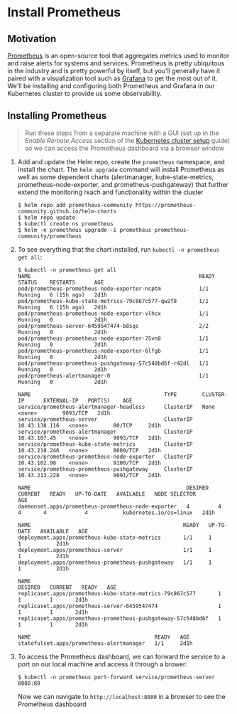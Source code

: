 # Install Prometheus

## Motivation

[Prometheus](https://prometheus.io/) is an open-source tool that aggregates metrics used to monitor and raise alerts for systems and services. Prometheus is pretty ubiquitous in the industry and is pretty powerful by itself, but you'll generally have it paired with a visualization tool such as [Grafana](https://grafana.com/) to get the most out of it. We'll be installing and configuring both Prometheus and Grafana in our Kubernetes cluster to provide us some observability.

## Installing Prometheus

> Run these steps from a separate machine with a GUI (set up in the *Enable Remote Access* section of the [Kubernetes cluster setup](./06-kubernetes-cluster.md) guide) so we can access the Prometheus dashboard via a browser window

1. Add and update the Helm repo, create the `prometheus` namespace, and install the chart. The `helm upgrade` command will install Prometheus as well as some dependent charts (alertmanager, kube-state-metrics, prometheus-node-exporter, and prometheus-pushgateway) that further extend the monitoring reach and functionality within the cluster
    ```
    $ helm repo add prometheus-community https://prometheus-community.github.io/helm-charts
    $ helm repo update
    $ kubectl create ns prometheus
    $ helm -n prometheus upgrade -i prometheus prometheus-community/prometheus
    ```
2. To see everything that the chart installed, run `kubectl -n prometheus get all`:
    ```
    $ kubectl -n prometheus get all
    NAME                                                     READY   STATUS    RESTARTS      AGE
    pod/prometheus-prometheus-node-exporter-ncptm            1/1     Running   6 (15h ago)   2d1h
    pod/prometheus-kube-state-metrics-79c867c577-qw2f8       1/1     Running   6 (15h ago)   2d1h
    pod/prometheus-prometheus-node-exporter-vlhcx            1/1     Running   0             2d1h
    pod/prometheus-server-6459547474-b8sqc                   2/2     Running   0             2d1h
    pod/prometheus-prometheus-node-exporter-75vn8            1/1     Running   0             2d1h
    pod/prometheus-prometheus-node-exporter-6lfgb            1/1     Running   0             2d1h
    pod/prometheus-prometheus-pushgateway-57c548bd6f-r42dl   1/1     Running   0             2d1h
    pod/prometheus-alertmanager-0                            1/1     Running   0             2d1h

    NAME                                          TYPE        CLUSTER-IP      EXTERNAL-IP   PORT(S)    AGE
    service/prometheus-alertmanager-headless      ClusterIP   None            <none>        9093/TCP   2d1h
    service/prometheus-server                     ClusterIP   10.43.138.116   <none>        80/TCP     2d1h
    service/prometheus-alertmanager               ClusterIP   10.43.107.45    <none>        9093/TCP   2d1h
    service/prometheus-kube-state-metrics         ClusterIP   10.43.218.246   <none>        8080/TCP   2d1h
    service/prometheus-prometheus-node-exporter   ClusterIP   10.43.102.98    <none>        9100/TCP   2d1h
    service/prometheus-prometheus-pushgateway     ClusterIP   10.43.213.228   <none>        9091/TCP   2d1h

    NAME                                                 DESIRED   CURRENT   READY   UP-TO-DATE   AVAILABLE   NODE SELECTOR            AGE
    daemonset.apps/prometheus-prometheus-node-exporter   4         4         4       4            4           kubernetes.io/os=linux   2d1h

    NAME                                                READY   UP-TO-DATE   AVAILABLE   AGE
    deployment.apps/prometheus-kube-state-metrics       1/1     1            1           2d1h
    deployment.apps/prometheus-server                   1/1     1            1           2d1h
    deployment.apps/prometheus-prometheus-pushgateway   1/1     1            1           2d1h

    NAME                                                           DESIRED   CURRENT   READY   AGE
    replicaset.apps/prometheus-kube-state-metrics-79c867c577       1         1         1       2d1h
    replicaset.apps/prometheus-server-6459547474                   1         1         1       2d1h
    replicaset.apps/prometheus-prometheus-pushgateway-57c548bd6f   1         1         1       2d1h

    NAME                                       READY   AGE
    statefulset.apps/prometheus-alertmanager   1/1     2d1h
    ```
3. To access the Prometheus dashboard, we can forward the service to a port on our local machine and access it through a brower:
    ```
    $ kubectl -n prometheus port-forward service/prometheus-server 8080:80
    ```
    Now we can navigate to `http://localhost:8080` in a browser to see the Prometheus dashboard
